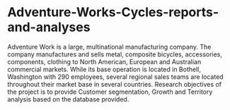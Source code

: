 # Adventure-Works-Cycles-reports-and-analyses
Adventure Work is a large, multinational manufacturing company. The company manufactures and sells metal, composite bicycles, accessories, components, clothing to North American, European and Australian commercial markets. While its base operation is located in Bothell, Washington with 290 employees, several regional sales teams are located throughout their market base in several countries.  Research objectives of the project is to provide  Customer segmentation, Growth and Territory analysis based on the database provided. 
